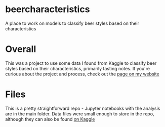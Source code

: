 # beercharacteristics
A place to work on models to classify beer styles based on their characteristics

# Overall

This was a project to use some data I found from Kaggle to classify beer styles based on their characteristics, primarily tasting notes. If you're curious about the project and process, check out the [page on my website](https://astaylor92.github.io/beer-classification/)

# Files

This is a pretty straightforward repo - Jupyter notebooks with the analysis are in the main folder. Data files were small enough to store in the repo, although they can also be found [on Kaggle](https://www.kaggle.com/datasets/ruthgn/beer-profile-and-ratings-data-set)

